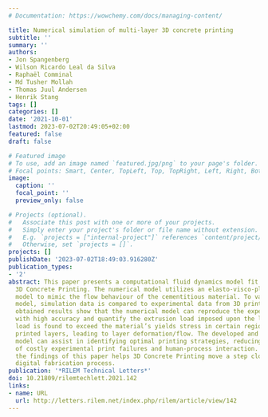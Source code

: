 ```yaml
---
# Documentation: https://wowchemy.com/docs/managing-content/

title: Numerical simulation of multi-layer 3D concrete printing
subtitle: ''
summary: ''
authors:
- Jon Spangenberg
- Wilson Ricardo Leal da Silva
- Raphaël Comminal
- Md Tusher Mollah
- Thomas Juul Andersen
- Henrik Stang
tags: []
categories: []
date: '2021-10-01'
lastmod: 2023-07-02T20:49:05+02:00
featured: false
draft: false

# Featured image
# To use, add an image named `featured.jpg/png` to your page's folder.
# Focal points: Smart, Center, TopLeft, Top, TopRight, Left, Right, BottomLeft, Bottom, BottomRight.
image:
  caption: ''
  focal_point: ''
  preview_only: false

# Projects (optional).
#   Associate this post with one or more of your projects.
#   Simply enter your project's folder or file name without extension.
#   E.g. `projects = ["internal-project"]` references `content/project/deep-learning/index.md`.
#   Otherwise, set `projects = []`.
projects: []
publishDate: '2023-07-02T18:49:03.916280Z'
publication_types:
- '2'
abstract: This paper presents a computational fluid dynamics model fit for multi-layer
  3D Concrete Printing. The numerical model utilizes an elasto-visco-plastic constitutive
  model to mimic the flow behaviour of the cementitious material. To validate the
  model, simulation data is compared to experimental data from 3D printed walls. The
  obtained results show that the numerical model can reproduce the experimental results
  with high accuracy and quantify the extrusion load imposed upon the layers. Such
  load is found to exceed the material’s yields stress in certain regions of previously
  printed layers, leading to layer deformation/flow. The developed and validated numerical
  model can assist in identifying optimal printing strategies, reducing the number
  of costly experimental print failures and human-process interaction. By doing so,
  the findings of this paper helps 3D Concrete Printing move a step closer to a truly
  digital fabrication process.
publication: '*RILEM Technical Letters*'
doi: 10.21809/rilemtechlett.2021.142
links:
- name: URL
  url: http://letters.rilem.net/index.php/rilem/article/view/142
---
```

